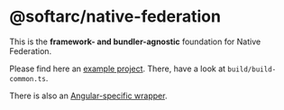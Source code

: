 # @softarc/native-federation

This is the **framework- and bundler-agnostic** foundation for Native Federation.

Please find here an [example project](https://github.com/manfredsteyer/native-federation-core-example.git). There, have a look at `build/build-common.ts`.

There is also an [Angular-specific wrapper](https://www.npmjs.com/package/@angular-architects/native-federation).
